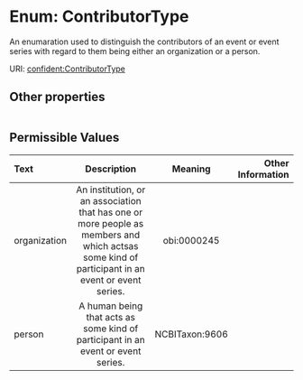 
# Enum: ContributorType


An enumaration used to distinguish the contributors of an event or event series with regard to them being either an organization or a person.

URI: [confident:ContributorType](https://raw.githubusercontent.com/TIBHannover/ConfIDent_schema/main/src/linkml/confident_schema.yaml#ContributorType)


## Other properties

|  |  |  |
| --- | --- | --- |

## Permissible Values

| Text | Description | Meaning | Other Information |
| :--- | :---: | :---: | ---: |
| organization | An institution, or an association that has one or more people as members and which actsas some kind of participant in an event or event series. | obi:0000245 |  |
| person | A human being that acts as some kind of participant in an event or event series. | NCBITaxon:9606 |  |

